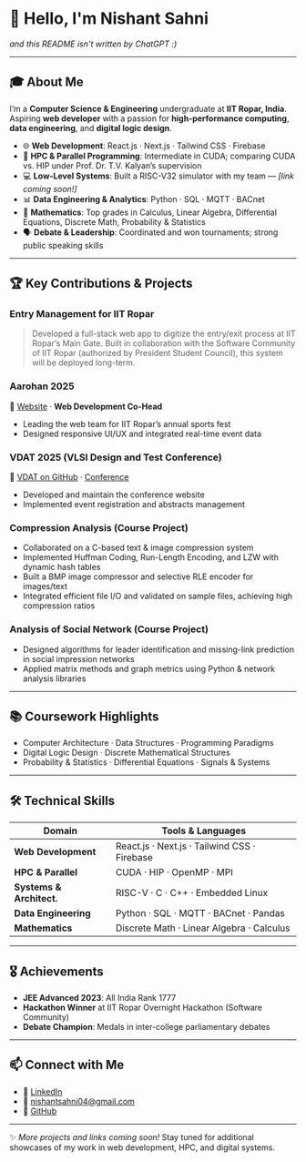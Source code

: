 # 👋 Hello, I'm Nishant Sahni

*and this README isn't written by ChatGPT :)*

---

## 🎓 About Me

I’m a **Computer Science & Engineering** undergraduate at **IIT Ropar, India**. Aspiring **web developer** with a passion for **high-performance computing**, **data engineering**, and **digital logic design**.

* 🌐 **Web Development**: React.js · Next.js · Tailwind CSS · Firebase
* 🚀 **HPC & Parallel Programming**: Intermediate in CUDA; comparing CUDA vs. HIP under Prof. Dr. T.V. Kalyan’s supervision
* 💻 **Low-Level Systems**: Built a RISC-V32 simulator with my team — *\[link coming soon!]*
* 📊 **Data Engineering & Analytics**: Python · SQL · MQTT · BACnet
* 🧮 **Mathematics**: Top grades in Calculus, Linear Algebra, Differential Equations, Discrete Math, Probability & Statistics
* 🗣️ **Debate & Leadership**: Coordinated and won tournaments; strong public speaking skills

---

## 🏆 Key Contributions & Projects

### Entry Management for IIT Ropar

> Developed a full-stack web app to digitize the entry/exit process at IIT Ropar’s Main Gate. Built in collaboration with the Software Community of IIT Ropar (authorized by President Student Council), this system will be deployed long-term.

### Aarohan 2025

🔗 [Website](https://iitrpr.ac.in/aarohan) · **Web Development Co-Head**

* Leading the web team for IIT Ropar’s annual sports fest
* Designed responsive UI/UX and integrated real-time event data

### VDAT 2025 (VLSI Design and Test Conference)

🔗 [VDAT on GitHub](https://github.com/AyushTyagi2/VDAT) · [Conference](https://vdat.org.in)

* Developed and maintain the conference website
* Implemented event registration and abstracts management

### Compression Analysis (Course Project)

* Collaborated on a C-based text & image compression system
* Implemented Huffman Coding, Run-Length Encoding, and LZW with dynamic hash tables
* Built a BMP image compressor and selective RLE encoder for images/text
* Integrated efficient file I/O and validated on sample files, achieving high compression ratios

### Analysis of Social Network (Course Project)

* Designed algorithms for leader identification and missing-link prediction in social impression networks
* Applied matrix methods and graph metrics using Python & network analysis libraries

---

## 📚 Coursework Highlights

* Computer Architecture · Data Structures · Programming Paradigms
* Digital Logic Design · Discrete Mathematical Structures
* Probability & Statistics · Differential Equations · Signals & Systems

---

## 🛠️ Technical Skills

| Domain                   | Tools & Languages                            |
| ------------------------ | -------------------------------------------- |
| **Web Development**      | React.js · Next.js · Tailwind CSS · Firebase |
| **HPC & Parallel**       | CUDA · HIP · OpenMP · MPI                    |
| **Systems & Architect.** | RISC-V · C · C++ · Embedded Linux            |
| **Data Engineering**     | Python · SQL · MQTT · BACnet · Pandas        |
| **Mathematics**          | Discrete Math · Linear Algebra · Calculus    |

---

## 🎖️ Achievements

* **JEE Advanced 2023**: All India Rank 1777
* **Hackathon Winner** at IIT Ropar Overnight Hackathon (Software Community)
* **Debate Champion**: Medals in inter-college parliamentary debates

---

## 📫 Connect with Me

* 🔗 [LinkedIn](https://www.linkedin.com/in/nishant-sahni-a7b01130a)
* 📧 [nishantsahni04@gmail.com](mailto:nishantsahni04@gmail.com)
* 🐙 [GitHub](https://github.com/Nishant-Sahni)

---

✨ *More projects and links coming soon!*
Stay tuned for additional showcases of my work in web development, HPC, and digital systems.
